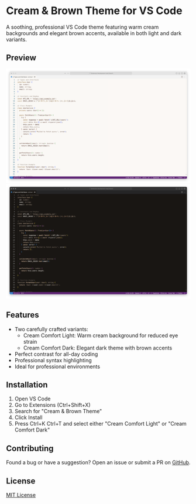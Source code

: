 # Cream & Brown Theme for VS Code

A soothing, professional VS Code theme featuring warm cream backgrounds and elegant brown accents, available in both light and dark variants.

## Preview

![Cream Comfort Light Theme](images/light-preview.png)
![Cream Comfort Dark Theme](images/dark-preview.png)

## Features

- Two carefully crafted variants:
  - Cream Comfort Light: Warm cream background for reduced eye strain
  - Cream Comfort Dark: Elegant dark theme with brown accents
- Perfect contrast for all-day coding
- Professional syntax highlighting
- Ideal for professional environments

## Installation

1. Open VS Code
2. Go to Extensions (Ctrl+Shift+X)
3. Search for "Cream & Brown Theme"
4. Click Install
5. Press Ctrl+K Ctrl+T and select either "Cream Comfort Light" or "Cream Comfort Dark"

## Contributing

Found a bug or have a suggestion? Open an issue or submit a PR on [GitHub](https://github.com/emilbergs/cream-brown-theme).

## License

[MIT License](LICENSE)
